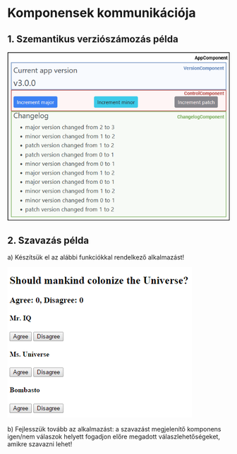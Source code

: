 # Komponensek kommunikációja

## 1. Szemantikus verziószámozás példa

![Semantic versioning app's structure](./assets/semver-structure.drawio.png)

<!--
<details>
<summary>Komponensek kommunikációja</summary>

![Semantic versioning app's components](./assets/semver-interaction.drawio.png)
</details>
-->

## 2. Szavazás példa
a) Készítsük el az alábbi funkciókkal rendelkező alkalmazást!

![Voting app's layout](./assets/voting-structure.gif)

<!--
<details>
<summary>Komponensekre bontás</summary>

![Voting app's components](./assets/voting-structure.drawio.svg)
</details>
-->

b) Fejlesszük tovább az alkalmazást: a szavazást megjelenítő komponens igen/nem válaszok helyett fogadjon előre megadott válaszlehetőségeket, amikre szavazni lehet!
